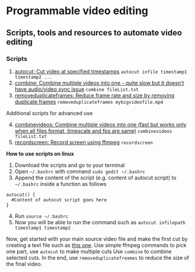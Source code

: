 # Programmable video editing
## Scripts, tools and resources to automate video editing

### Scripts

1. [autocut: Cut video at specified timestamps](/autocut.sh)  `autocut infile timestamp1 timestamp2 ...`
2. [combine: Combine multiple videos into one - quite slow but it doesn't have audio/video sync issue](/combine.sh) `combine fileList.txt`
3. [removeduplicateframes: Reduce frame rate and size by removing duplicate frames](/removeduplicateframes.sh) `removeduplicateframes mybigvideofile.mp4`

Additional scripts for advanced use

4. [combinevideos: Combine multiple videos into one (fast but works only when all files format, timescale and fps are same)](/combinevideos.sh) `combinevideos fileList.txt`
5. [recordscreen: Record screen using ffmpeg](/recordscreen.sh) `recordscreen`

**How to use scripts on linux**

1. Download the scripts and go to your terminal
2. Open `~/.bashrc`  with command `sudo gedit ~/.bashrc`
3. Append the content of the script (e.g. content of autocut script) to `~/.bashrc` inside a function as follows
```
autocut() {
  #Content of autocut script goes here
}
```
4. Run `source ~/.bashrc`
5. Now you will be able to run the command such as `autocut infilepath timestamp1 timestamp2`

Now, get started with your main source video file and make the first cut by creating a text file such as [this one](./cut_config_sample.md).
Use simple ffmpeg commands to pick one part, use `autocut` to make multiple cuts Use `combine` to combine selected cuts. In the end, use `removeduplicatefreames` to reduce the size of the final video.
